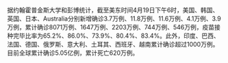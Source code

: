 据约翰霍普金斯大学和彭博统计，截至美东时间4月19日下午6时，美国、韩国、英国、日本、Australia分别新增确诊3.7万例、11.8万例、11.6万例、4.1万例、3.9万例，累计确诊8071万例、1647万例、2203万例、744万例、546万例，疫苗接种完毕比率为65.2%、86.0%、73.9%、80.4%、83.4%。此外，印度、巴西、法国、德国、俄罗斯、意大利、土耳其、西班牙、越南累计确诊超过1000万例。目前全球累计确诊5.05亿例，累计死亡620万例。